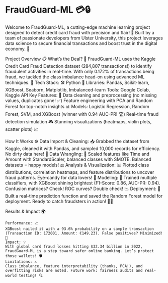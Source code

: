 # FraudGuard-ML 💳🔒
Welcome to FraudGuard-ML, a cutting-edge machine learning project designed to detect credit card fraud with precision and flair! 🎯 Built by a team of passionate developers from Ulster University, this project leverages data science to secure financial transactions and boost trust in the digital economy. 💸

Project Overview 📋
    What’s the Deal? 🤔
    FraudGuard-ML uses the Kaggle Credit Card Fraud Detection dataset (284,807 transactions!) to identify fraudulent activities in real-time. With only 0.172% of transactions being fraud, we tackled the class imbalance head-on using advanced ML techniques. 🎉
    Tech Stack: 🛠️
        Python 🐍
        Libraries: Pandas, Scikit-learn, XGBoost, Seaborn, Matplotlib, Imbalanced-learn
        Tools: Google Colab, Kaggle API
    Key Features: 🌟
        Data cleaning and preprocessing (no missing values, duplicates gone! ✅)
        Feature engineering with PCA and Random Forest for top-notch insights 📊
        Models: Logistic Regression, Random Forest, SVM, and XGBoost (winner with 0.94 AUC-PR! 🏆)
        Real-time fraud detection simulation 🎮
        Stunning visualizations (heatmaps, violin plots, scatter plots) 📈

How It Works ⚙️
Data Import & Cleaning: 📥
    Grabbed the dataset from Kaggle, cleaned it with Pandas, and sampled 10,000 records for efficiency. No dirty data here! 🧹
    Data Wrangling: 🔧
    Scaled features like Time and Amount with StandardScaler, balanced classes with SMOTE. Balanced datasets = happy models! ⚖️
    Analysis & Visualization: 📊
    Plotted class distributions, correlation heatmaps, and feature distributions to uncover fraud patterns. Eye-candy for data lovers! 👀
    Modeling: 🤖
    Trained multiple classifiers, with XGBoost shining brightest (F1-Score: 0.86, AUC-PR: 0.94). Confusion matrices? Check! ROC curves? Double check! 📉
    Deployment: 🚀
    Built a real-time prediction function and saved the Random Forest model for deployment. Ready to catch fraudsters in action! 🕵️‍♂️

Results & Impact 🌍

    Performance: 📈
    XGBoost nailed it with a 93.6% probability on a sample transaction (Transaction ID: 172001, Amount: €149.23). False positives? Minimized! 💪
    Impact: 💡
    With global card fraud losses hitting $32.34 billion in 2022, FraudGuard-ML is a step toward safer online banking. Let’s protect those wallets! 🛡️
    Limitations: ⚠️
    Class imbalance, feature interpretability (thanks, PCA!), and overfitting risks are noted. Future work: fairness audits and real-world testing! 🔍
